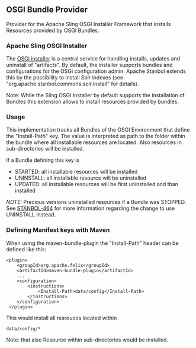 <!-- 
  Licensed to the Apache Software Foundation (ASF) under one or more
  contributor license agreements.  See the NOTICE file distributed with
  this work for additional information regarding copyright ownership.
  The ASF licenses this file to You under the Apache License, Version 2.0
  (the "License"); you may not use this file except in compliance with
  the License.  You may obtain a copy of the License at
  
      http://www.apache.org/licenses/LICENSE-2.0

  Unless required by applicable law or agreed to in writing, software
  distributed under the License is distributed on an "AS IS" BASIS,
  WITHOUT WARRANTIES OR CONDITIONS OF ANY KIND, either express or implied.
  See the License for the specific language governing permissions and
  limitations under the License.
-->

OSGI Bundle Provider
--------------------

Provider for the Apache Sling OSGI Installer Framework that installs Resources
provided by OSGI Bundles.

### Apache Sling OSGI Installer

The [OSGi installer](http://sling.apache.org/site/osgi-installer.html) 
is a central service for handling installs, updates and  uninstall of "artifacts". 
By default, the installer supports bundles and configurations for the OSGi 
configuration admin. Apache Stanbol extends this by the possibility to install
Solr indexes (see "org.apache.stanbol.commons.solr.install" for details).

Note: While the Sling OSGI Installer by default supports the installation of 
Bundles this extension allows to install resources provided by bundles.

### Usage

This implementation tracks all Bundles of the OSGI Environment that define the
"Install-Path" key. The value is interpreted as path to the folder within the
bundle where all installable resources are located. Also resources in
sub-directories will be installed.

If a Bundle defining this key is 

* STARTED: all installable resources will be installed
* UNINSTALL: all installable resource will be uninstalled
* UPDATED: all installable resources will be first uninstalled and than installed

_NOTE:_ Precious versions uninstalled resources if a Bundle was STOPPED. See [STANBOL-464](https://issues.apache.org/jira/browse/STANBOL-464) for more information regarding the change to use UNINSTALL instead.

### Defining Manifest keys with Maven

When using the maven-bundle-plugin the "Install-Path" header can be defined
like this:

    <plugin>
        <groupId>org.apache.felix</groupId>
        <artifactId>maven-bundle-plugin</artifactId>
        ...
        <configuration>
            <instructions>
                <Install-Path>data/config</Install-Path>
            </instructions>
        </configuration>
     </plugin>

This would install all resrouces located within

    data/config/*

Note: that also Resource within sub-directories would be installed.
